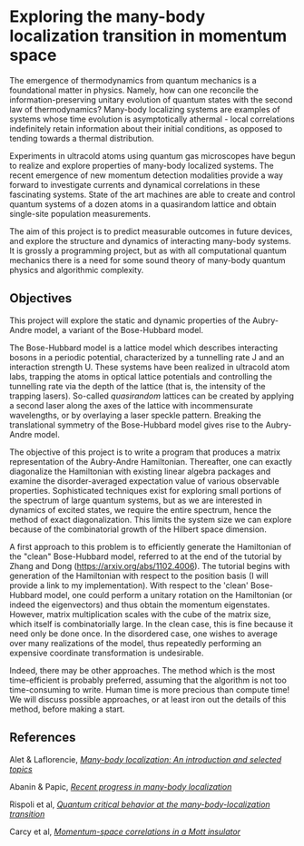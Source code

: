 # Exploring the many-body localization transition in momentum space

The emergence of thermodynamics from quantum mechanics is a foundational matter in physics.
Namely, how can one reconcile the information-preserving unitary evolution of quantum states with the second law of thermodynamics? Many-body localizing systems are examples of systems whose time evolution is asymptotically athermal - local correlations indefinitely retain information about their initial conditions, as opposed to tending towards a thermal distribution. 

Experiments in ultracold atoms using quantum gas microscopes have begun to realize and explore properties of many-body localized systems. The recent emergence of new momentum detection modalities provide a way forward to investigate currents and dynamical correlations in these fascinating systems. State of the art machines are able to create and control quantum systems of a dozen atoms in a quasirandom lattice and obtain single-site population measurements. 

The aim of this project is to predict measurable outcomes in future devices, and explore the structure and dynamics of interacting many-body systems. It is grossly a programming project, but as with all computational quantum mechanics there is a need for some sound theory of many-body quantum physics and algorithmic complexity.

## Objectives

This project will explore the static and dynamic properties of the Aubry-Andre model, a variant of the Bose-Hubbard model.

The Bose-Hubbard model is a lattice model which describes interacting bosons in a periodic potential, characterized by a tunnelling rate J and an interaction strength U. These systems have been realized in ultracold atom labs, trapping the atoms in optical lattice potentials and controlling the tunnelling rate via the depth of the lattice (that is, the intensity of the trapping lasers). So-called *quasirandom* lattices can be created by applying a second laser along the axes of the lattice with incommensurate wavelengths, or by overlaying a laser speckle pattern. Breaking the translational symmetry of the Bose-Hubbard model gives rise to the Aubry-Andre model.

The objective of this project is to write a program that produces a matrix representation of the Aubry-Andre Hamiltonian. Thereafter, one can exactly diagonalize the Hamiltonian with existing linear algebra packages and examine the disorder-averaged expectation value of various observable properties. Sophisticated techniques exist for exploring small portions of the spectrum of large quantum systems, but as we are interested in dynamics of excited states, we require the entire spectrum, hence the method of exact diagonalization. This limits the system size we can explore because of the combinatorial growth of the Hilbert space dimension.

A first approach to this problem is to efficiently generate the Hamiltonian of the "clean" Bose-Hubbard model, referred to at the end of the tutorial by Zhang and Dong (https://arxiv.org/abs/1102.4006). The tutorial begins with generation of the Hamiltonian with respect to the position basis (I will provide a link to my implementation). With respect to the 'clean' Bose-Hubbard model, one could perform a unitary rotation on the Hamiltonian (or indeed the eigenvectors) and thus obtain the momentum eigenstates. However, matrix multiplication scales with the cube of the matrix size, which itself is combinatorially large. In the clean case, this is fine because it need only be done once. In the disordered case, one wishes to average over many realizations of the model, thus repeatedly performing an expensive coordinate transformation is undesirable.

Indeed, there may be other approaches. The method which is the most time-efficient is probably preferred, assuming that the algorithm is not too time-consuming to write. Human time is more precious than compute time! We will discuss possible approaches, or at least iron out the details of this method, before making a start.


## References
Alet & Laflorencie, [*Many-body localization: An introduction and selected topics*](https://arxiv.org/abs/1711.03145)

Abanin & Papic, [*Recent progress in many-body localization*](https://onlinelibrary.wiley.com/doi/full/10.1002/andp.201700169)

Rispoli et al, [*Quantum critical behavior at the many-body-localization transition* ](https://arxiv.org/abs/1812.06959)

Carcy et al, [*Momentum-space correlations in a Mott insulator*](https://arxiv.org/abs/1904.10995)

